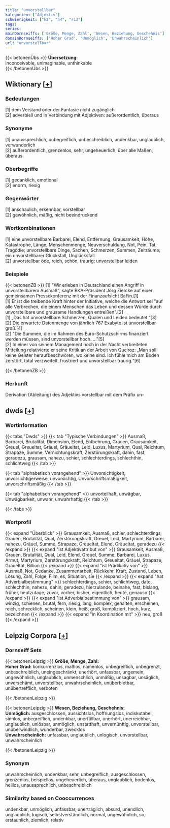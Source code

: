 ```yaml
---
title: "unvorstellbar"
kategorien: ["Adjektiv"]
schwierigkeit: ["k2", "h4", "r13"]
tags:
series:
mainDornseiffs: ['Größe, Menge, Zahl', 'Wesen, Beziehung, Geschehnis']
domainDornseiffs: ['Hoher Grad', 'Unmöglich', 'Unwahrscheinlich']
url: "unvorstellbar"
---
```


{{< betonenÜbs >}}
**Übersetzung:**  
inconceivable, unimaginable, unthinkable  
{{< /betonenÜbs >}}

## Wiktionary [[+](https://de.wiktionary.org/wiki/unvorstellbar)]

### Bedeutungen
[1] dem Verstand oder der Fantasie nicht zugänglich  
[2] adverbiell und in Verbindung mit Adjektiven: außerordentlich, überaus  

### Synonyme
[1] unaussprechlich, unbegreiflich, unbeschreiblich, undenkbar, unglaublich, verwunderlich  
[2] außerordentlich, grenzenlos, sehr, ungeheuerlich, über alle Maßen, überaus  

### Oberbegriffe
[1] gedanklich, emotional  
[2] enorm, riesig  

### Gegenwörter
[1] anschaulich, erkennbar, vorstellbar  
[2] gewöhnlich, mäßig, nicht beeindruckend  

### Wortkombinationen
[1] eine unvorstellbare Barbarei, Elend, Entfernung, Grausamkeit, Höhe, Katastrophe, Länge, Menschenmenge, Neuverschuldung, Not, Pein, Tat, Tragödie; unvorstellbare Dinge, Sachen, Schmerzen, Summen, Zeiträume; ein unvorstellbarer Glücksfall, Unglücksfall  
[2] unvorstellbar öde, reich, schön, traurig; unvorstellbar leiden  

### Beispiele
{{< betonenZB >}}
[1] "Wir erleben in Deutschland einen Angriff in unvorstellbarem Ausmaß", sagte BKA-Präsident Jörg Ziercke auf einer gemeinsamen Pressekonferenz mit der Finanzaufsicht BaFin.[1]  
[1] Er ist die treibende Kraft hinter der Initiative, welche die Antwort sei "auf alle Verbrechen, die einem Menschen das Leben und dessen Würde durch unvorstellbare und grausame Handlungen entreißen".[2]  
[1] „Das hat unvorstellbare Schmerzen, Qualen und Leiden bedeutet.“[3]  
[2] Die erwartete Datenmenge von jährlich 767 Exabyte ist unvorstellbar groß.[4]  
[2] "Die Summen, die im Rahmen des Euro-Schutzschirms finanziert werden müssen, sind unvorstellbar hoch. …"[5]  
[2] In einer von seinem Management noch in der Nacht verbreiteten Mitteilung relativierte er seine Kritik an der Arbeit von Queiroz: „Man soll keine Geister heraufbeschwören, wo keine sind. Ich fühle mich am Boden zerstört, total verzweifelt, frustriert und unvorstellbar traurig.“[6]  

{{< /betonenZB >}}
### Herkunft
Derivation (Ableitung) des Adjektivs vorstellbar mit dem Präfix un-  



## dwds [[+](https://www.dwds.de/wb/unvorstellbar)]

### Wortinformation
{{< tabs "Dwds" >}}
{{< tab "Typische Verbindungen" >}}
Ausmaß, Barbarei, Brutalität, Dimension, Elend, Entbehrung, Grauen, Grausamkeit, Greuel, Greueltat, Gräuel, Gräueltat, Leid, Luxus, Martyrium, Qual, Reichtum, Strapaze, Summe, Vernichtungskraft, Zerstörungskraft, dahin, fast, geradezu, grausam, nahezu, schier, schlechterdings, schlechthin, schlichtweg
{{< /tab >}}

{{< tab "alphabetisch vorangehend" >}}
Unvorsichtigkeit, unvorsichtigerweise, unvorsichtig, Unvorschriftsmäßigkeit, unvorschriftsmäßig
{{< /tab >}}

{{< tab "alphabetisch vorangehend" >}}
unvorteilhaft, unwägbar, Unwägbarkeit, unwahr, unwahrhaftig
{{< /tab >}}

{{< /tabs >}}

### Wortprofil
{{< expand "Überblick" >}} Grausamkeit, Ausmaß, schier, schlechterdings, Grauen, Brutalität, Qual, Zerstörungskraft, Greuel, Leid, Martyrium, Barbarei, nahezu, Gräuel, Summe, Strapaze, Greueltat, Elend, Gräueltat, geradezu {{< /expand >}}
{{< expand "ist Adjektivattribut von" >}} Grausamkeit, Ausmaß, Grauen, Brutalität, Qual, Leid, Elend, Greuel, Summe, Barbarei, Luxus, Armut, Martyrium, Zerstörungskraft, Reichtum, Greueltat, Gräuel, Strapaze, Gräueltat, Billion {{< /expand >}}
{{< expand "ist Prädikativ von" >}} Ausmaß, Not, Gedanke, Zusammenarbeit, Rückkehr, Kraft, Zustand, Leben, Lösung, Zahl, Folge, Film, es, Situation, sie {{< /expand >}}
{{< expand "hat Adverbialbestimmung" >}} schlechterdings, schier, schlichtweg, dato, schlechthin, nahezu, dahin, geradezu, hierzulande, beinahe, fast, bislang, früher, heutzutage, zuvor, vorher, bisher, eigentlich, heute, genauso {{< /expand >}}
{{< expand "ist Adverbialbestimmung von" >}} grausam, winzig, schienen, brutal, fern, riesig, lang, komplex, gehalten, erscheinen, reich, schrecklich, scheinen, klein, heiß, groß, kompliziert, hoch, kurz, bezeichnen {{< /expand >}}
{{< expand "in Koordination mit" >}} neu, groß {{< /expand >}}

## Leipzig Corpora [[+](https://corpora.uni-leipzig.de/en/res?word=unvorstellbar&corpusId=deu_newscrawl-public_2018)]

### Dornseiff Sets
{{< betonenLeipzig >}}
**Größe, Menge, Zahl:**  
**Hoher Grad:** konkurrenzlos, maßlos, namenlos, unbegreiflich, unbegrenzt, unbeschreiblich, uneingeschränkt, unerhört, unfassbar, ungemein, ungewöhnlich, unglaublich, unmenschlich, unmäßig, unsagbar, unsäglich, unverschämt, unvorstellbar, unwahrscheinlich, unüberbietbar, unübertrefflich, verboten  

{{< /betonenLeipzig >}}


{{< betonenLeipzig >}}
**Wesen, Beziehung, Geschehnis:**  
**Unmöglich:** ausgeschlossen, aussichtslos, hoffnungslos, indiskutabel, sinnlos, unbegreiflich, undenkbar, unerfüllbar, unerhört, unerreichbar, unglaublich, unlösbar, unmöglich, unstatthaft, unvernünftig, unvorstellbar, unüberwindlich, wunderbar, zwecklos  
**Unwahrscheinlich:** unfassbar, unglaublich, unlogisch, unvorstellbar, unwahrscheinlich  

{{< /betonenLeipzig >}}

### Synonym
unwahrscheinlich, undenkbar, sehr, unbegreiflich, ausgeschlossen, grenzenlos, beispiellos, ungeheuerlich, überaus, unglaublich, bodenlos, heillos, unaussprechlich, unbeschreiblich


### Similarity based on Cooccurrences
undenkbar, unmöglich, unfassbar, unerträglich, absurd, unendlich, unglaublich, logisch, selbstverständlich, normal, ungewöhnlich, so, erstaunlich, ziemlich, relativ

